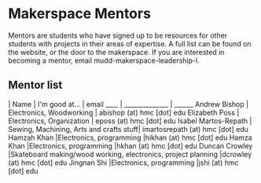 # Makerspace Mentors

Mentors are students who have signed up to be resources for other students with projects in their areas of expertise. A full list can be found on the website, or the door to the makerspace.
If you are interested in becoming a mentor, email mudd-makerspace-leadership-l.

## Mentor list

| Name | I'm good at... | email
  ____ | ______________ | ______
Andrew Bishop | Electronics, Woodworking | abishop (at) hmc [dot] edu
Elizabeth Poss | Electronics, Organization | eposs (at) hmc [dot] edu
Isabel Martos-Repath | Sewing, Machining, Arts and crafts stuff|	imartosrepath (at) hmc [dot] edu
Hamzah Khan 	|Electronics, programming	|hikhan (at) hmc [dot] edu 
Hamza Khan	|Electronics, programming	|hkhan (at) hmc [dot] edu
Duncan Crowley	|Skateboard making/wood working, electronics, project planning	|dcrowley (at) hmc [dot] edu
Jingnan Shi	|Electronics, programming	|jshi (at) hmc [dot] edu